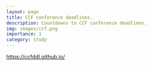 ```yaml
---
layout: page
title: CCF conference deadlines. 
description: Countdowns to CCF conference deadlines. 
img: images/ccf.png
importance: 1
category: study
---
```


https://ccfddl.github.io/